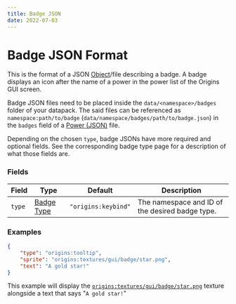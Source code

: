 ```yaml
---
title: Badge JSON
date: 2022-07-03
---
```


#   Badge JSON Format

This is the format of a JSON [Object](../types/data_types/object.md)/file describing a badge. A badge displays an icon after the name of a power in the power list of the Origins GUI screen.

Badge JSON files need to be placed inside the `data/<namespace>/badges` folder of your datapack. The said files can be referenced as `namespace:path/to/badge` (`data/namespace/badges/path/to/badge.json`) in the `badges` field of a [Power (JSON)](power.md) file.

Depending on the chosen `type`, badge JSONs have more required and optional fields. See the corresponding badge type page for a description of what those fields are.


### Fields

Field | Type | Default | Description
------|------|---------|------------
`type` | [Badge Type](../types/badge_types.md) | `"origins:keybind"` | The namespace and ID of the desired badge type.


### Examples

```json
{
    "type": "origins:tooltip",
    "sprite": "origins:textures/gui/badge/star.png",
    "text": "A gold star!"
}
```

This example will display the [`origins:textures/gui/badge/star.png`](https://github.com/apace100/origins-fabric/blob/1.19/src/main/resources/assets/origins/textures/gui/badge/star.png) texture alongside a text that says "`A gold star!`"
